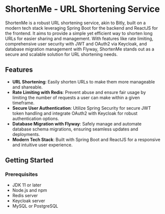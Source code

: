 # ShortenMe - URL Shortening Service

ShortenMe is a robust URL shortening service, akin to Bitly, built on a modern tech stack leveraging Spring Boot for the backend and ReactJS for the frontend. It aims to provide a simple yet efficient way to shorten long URLs for easier sharing and management. With features like rate limiting, comprehensive user security with JWT and OAuth2 via Keycloak, and database migration management with Flyway, ShortenMe stands out as a secure and scalable solution for URL shortening needs.

## Features

- **URL Shortening**: Easily shorten URLs to make them more manageable and shareable.
- **Rate Limiting with Redis**: Prevent abuse and ensure fair usage by limiting the number of requests a user can make within a given timeframe.
- **Secure User Authentication**: Utilize Spring Security for secure JWT token handling and integrate OAuth2 with Keycloak for robust authentication options.
- **Database Migration with Flyway**: Safely manage and automate database schema migrations, ensuring seamless updates and deployments.
- **Modern Tech Stack**: Built with Spring Boot and ReactJS for a responsive and intuitive user experience.

## Getting Started

### Prerequisites

- JDK 11 or later
- Node.js and npm
- Redis server
- Keycloak server
- MySQL or PostgreSQL
